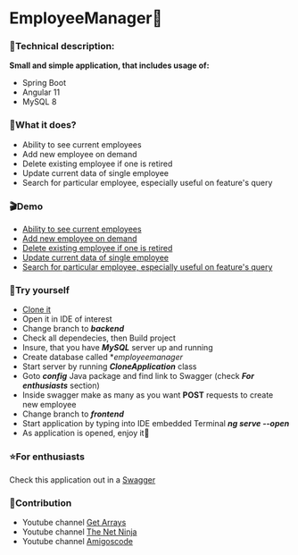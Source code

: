 # EmployeeManager:green_book:

### :hammer:Technical description:
**Small and simple application, that includes usage of:**
- Spring Boot
- Angular 11
- MySQL 8
### :dart:What it does?
- Ability to see current employees
- Add new employee on demand
- Delete existing employee if one is retired
- Update current data of single employee
- Search for particular employee, especially useful on feature's query
### :clapper:Demo
- [Ability to see current employees](https://raw.github.com/ojacomarket/clone/frontend/src/assets/demo1UI.png)
- [Add new employee on demand](https://raw.github.com/ojacomarket/clone/frontend/src/assets/demo4ADD.png)
- [Delete existing employee if one is retired](https://raw.github.com/ojacomarket/clone/frontend/src/assets/demo3DELETE.png)
- [Update current data of single employee](https://raw.github.com/ojacomarket/clone/frontend/src/assets/demo2UPDATE.png)
- [Search for particular employee, especially useful on feature's query](https://raw.github.com/ojacomarket/clone/frontend/src/assets/demo5SEARCH.png)
### :electric_plug:Try yourself
- [Clone it](https://github.com/ojacomarket/EmployeeManager.git)
- Open it in IDE of interest
- Change branch to ***backend***
- Check all dependecies, then Build project
- Insure, that you have ***MySQL*** server up and running
- Create database called **employeemanager*
- Start server by running ***CloneApplication*** class
- Goto ***config*** Java package and find link to Swagger (check ***For enthusiasts*** section)
- Inside swagger make as many as you want **POST** requests to create new employee
- Change branch to ***frontend***
- Start application by typing into IDE embedded Terminal ***ng serve --open***
- As application is opened, enjoy it:pizza:
### :star:For enthusiasts
Check this application out in a [Swagger](http://localhost:8080/swagger-ui/index.html)
### :key:Contribution
- Youtube channel [Get Arrays](https://www.youtube.com/channel/UC3qeVkfxM7xeFt_AtZwmYhw)
- Youtube channel [The Net Ninja](https://www.youtube.com/channel/UCW5YeuERMmlnqo4oq8vwUpg)
- Youtube channel [Amigoscode](https://www.youtube.com/user/djdjalas)
